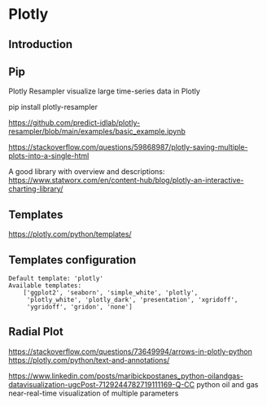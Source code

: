 # Plotly

##	Introduction


## Pip

Plotly Resampler visualize large time-series data in Plotly

pip install plotly-resampler

https://github.com/predict-idlab/plotly-resampler/blob/main/examples/basic_example.ipynb


https://stackoverflow.com/questions/59868987/plotly-saving-multiple-plots-into-a-single-html

A good library with overview and descriptions:
https://www.statworx.com/en/content-hub/blog/plotly-an-interactive-charting-library/


## Templates

https://plotly.com/python/templates/

Templates configuration
-----------------------
    Default template: 'plotly'
    Available templates:
        ['ggplot2', 'seaborn', 'simple_white', 'plotly',
         'plotly_white', 'plotly_dark', 'presentation', 'xgridoff',
         'ygridoff', 'gridon', 'none']

## Radial Plot

https://stackoverflow.com/questions/73649994/arrows-in-plotly-python
https://plotly.com/python/text-and-annotations/

https://www.linkedin.com/posts/maribickpostanes_python-oilandgas-datavisualization-ugcPost-7129244782719111169-Q-CC python oil and gas near-real-time visualization of multiple parameters

